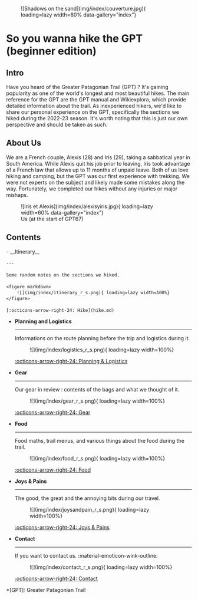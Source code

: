 <figure markdown>
  ![Shadows on the sand](img/index/couverture.jpg){ loading=lazy width=80% data-gallery="index"}
</figure>

# So you wanna hike the GPT (beginner edition)

## Intro

Have you heard of the Greater Patagonian Trail (GPT) ? It's gaining popularity as one of the world's longest and most beautiful hikes. The main reference for the GPT are the GPT manual and Wikiexplora, which provide detailed information about the trail. As inexperienced hikers, we'd like to share our personal experience on the GPT, specifically the sections we hiked during the 2022-23 season. It's worth noting that this is just our own perspective and should be taken as such.

## About Us

We are a French couple, Alexis (28) and Iris (29), taking a sabbatical year in South America. While Alexis quit his job prior to leaving, Iris took advantage of a French law that allows up to 11 months of unpaid leave. Both of us love hiking and camping, but the GPT was our first experience with trekking. We were not experts on the subject and likely made some mistakes along the way. Fortunately, we completed our hikes without any injuries or major mishaps.

<figure markdown>
  ![Iris et Alexis](img/index/alexisyiris.jpg){ loading=lazy width=60% data-gallery="index"}
  <figcaption>Us (at the start of GPT67)</figcaption>
</figure>

## Contents

<div class="grid cards" markdown>
-   __Itinerary__

    ---

    Some random notes on the sections we hiked.

    <figure markdown>
        ![](img/index/itinerary_r_s.png){ loading=lazy width=100%}
    </figure>

    [:octicons-arrow-right-24: Hike](hike.md)

-   __Planning and Logistics__

    ---

    Informations on the route planning before the trip and logistics during it.

    <figure markdown>
        ![](img/index/logistics_r_s.png){ loading=lazy width=100%}
    </figure>


    [:octicons-arrow-right-24: Planning & Logistics](logistics.md)

-   __Gear__

    ---

    Our gear in review : contents of the bags and what we thought of it.

    <figure markdown>
        ![](img/index/gear_r_s.png){ loading=lazy width=100%}
    </figure>

    [:octicons-arrow-right-24: Gear](gear.md)

-   __Food__

    ---

    Food maths, trail menus, and various things about the food during the trail.

    <figure markdown>
        ![](img/index/food_r_s.png){ loading=lazy width=100%}
    </figure>

    [:octicons-arrow-right-24: Food](food.md)

-   __Joys & Pains__

    ---

    The good, the great and the annoying bits during our travel.

    <figure markdown>
        ![](img/index/joysandpain_r_s.png){ loading=lazy width=100%}
    </figure>

    [:octicons-arrow-right-24: Joys & Pains](emotions.md)

-   __Contact__

    ---

    If you want to contact us. :material-emoticon-wink-outline:

    <figure markdown>
        ![](img/index/contact_r_s.png){ loading=lazy width=100%}
    </figure>

    [:octicons-arrow-right-24: Contact](contact.md)
</div>

*[GPT]: Greater Patagonian Trail
